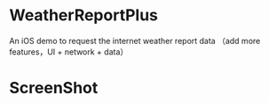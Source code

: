 # WeatherReportPlus
An iOS demo to request the internet weather report data （add more features，UI + network + data）
# ScreenShot

